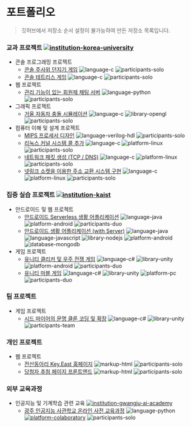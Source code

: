 # 포트폴리오

> 깃허브에서 저장소 순서 설정이 불가능하여 만든 저장소 목록입니다.

### 교과 프로젝트 [![institution-korea-university][korea-university-image]][korea-university-cs-url]

  * 콘솔 프로그래밍 프로젝트
    * [콘솔 주사위 던지기 게임](https://github.com/nestiank/console-dice-game) ![language-c][language-c] ![participants-solo][participants-solo]
    * [콘솔 테트리스 게임](https://github.com/nestiank/console-tetris-game) ![language-c][language-c] ![participants-solo][participants-solo]
  * 웹 프로젝트
    * [관리 기능이 있는 회원제 채팅 서버](https://github.com/nestiank/python-chat-server) ![language-python][language-python] ![participants-solo][participants-solo]
  * 그래픽 프로젝트
    * [거울 자동차 충돌 시뮬레이션](https://github.com/nestiank/opengl-mirror-car-accident) ![language-c][language-c] ![library-opengl][library-opengl] ![participants-solo][participants-solo]
  * 컴퓨터 이해 및 설계 프로젝트
    * [MIPS 프로세서 디자인](https://github.com/nestiank/mips-cpu-modification) ![language-verilog-hdl][language-verilog-hdl] ![participants-solo][participants-solo]
    * [리눅스 커널 시스템 콜 추가](https://github.com/nestiank/linux-kernel-add-system-calls) ![language-c][language-c] ![platform-linux][platform-linux] ![participants-solo][participants-solo]
    * [네트워크 패킷 생성 (TCP / DNS)](https://github.com/nestiank/network-packet-generation) ![language-c][language-c] ![platform-linux][platform-linux] ![participants-solo][participants-solo]
    * [넷링크 소켓을 이용한 주소 교환 시스템 구현](https://github.com/nestiank/netlink-socket-exchange-server) ![language-c][language-c] ![platform-linux][platform-linux] ![participants-solo][participants-solo]

### 집중 실습 프로젝트 [![institution-kaist][kaist-image]][kaist-cs-url]

  * 안드로이드 및 웹 프로젝트
    * [안드로이드 Serverless 생활 어플리케이션](https://github.com/nestiank/madcamp-android-serverless) ![language-java][language-java] ![platform-android][platform-android] ![participants-duo][participants-duo]
    * [안드로이드 생활 어플리케이션 (with Server)](https://github.com/nestiank/madcamp-android-server-sync) ![language-java][language-java] ![language-javascript][language-javascript] ![library-nodejs][library-nodejs] ![platform-android][platform-android] ![database-mongodb][database-mongodb]
  * 게임 프로젝트
    * [유니티 클리커 및 우주 전쟁 게임](https://github.com/nestiank/madcamp-clicker-galaga-game) ![language-c#][language-c#] ![library-unity][library-unity] ![platform-android][platform-android] ![participants-duo][participants-duo]
    * [유니티 마블 게임](https://github.com/nestiank/madcamp-marble-board-game) ![language-c#][language-c#] ![library-unity][library-unity] ![platform-pc][platform-pc] ![participants-duo][participants-duo]

### 팀 프로젝트

  * 게임 프로젝트
    * [시드 마이어의 문명 클론 코딩 및 확장](https://git.kucatdog.net/true-history-committee/civilization-iii) ![language-c#][language-c#] ![library-unity][library-unity] ![participants-team][participants-team]

### 개인 프로젝트

  * 웹 프로젝트
    * [전산동아리 Key.East 홈페이지](https://github.com/nestiank/circle-keyeast-webpage) ![markup-html][markup-html] ![participants-solo][participants-solo]
    * [당첨자 추첨 페이지 프론트엔드](https://github.com/nestiank/kubl-raffle-event-webpage) ![markup-html][markup-html] ![participants-solo][participants-solo]

### 외부 교육과정

  * 인공지능 및 기계학습 관련 교육 [![institution-gwangju-ai-academy][gwangju-image]][gwangju-url]
    * [광주 인공지능 사관학교 온라인 사전 교육과정](https://github.com/nestiank/gwangju-ai-academy-pre-course) ![language-python][language-python] [![platform-colaboratory][platform-colaboratory]][platform-colaboratory-url] ![participants-solo][participants-solo]

<!-- Image definitions: Institutions -->
[korea-university-image]: https://img.shields.io/badge/Institution-Korea%20University-red
[korea-university-cs-url]: http://cs.korea.ac.kr
[kaist-image]: https://img.shields.io/badge/Institution-KAIST-blue
[kaist-cs-url]: https://cs.kaist.ac.kr
[gwangju-image]: https://img.shields.io/badge/Institution-Gwangju%20Artificial%20Intelligence%20Academy-ff8500
[gwangju-url]: http://ai.gitct.kr

<!-- Image definitions: Languages and Libraries -->
[language-c]: https://img.shields.io/badge/Language-C-orange
[language-python]: https://img.shields.io/badge/Language-Python-orange
[language-java]: https://img.shields.io/badge/Language-Java-orange
[language-javascript]: https://img.shields.io/badge/Language-JavaScript-orange
[language-c#]: https://img.shields.io/badge/Language-C%23-orange
[language-verilog-hdl]: https://img.shields.io/badge/Language-Verilog%20HDL-orange
[library-opengl]: https://img.shields.io/badge/Library-OpenGL-green
[library-nodejs]: https://img.shields.io/badge/Library-Node.js-green
[library-unity]: https://img.shields.io/badge/Library-Unity-green

<!-- Image definitions: Platforms and Databases -->
[platform-android]: https://img.shields.io/badge/Platform-Android-yellowgreen
[platform-pc]: https://img.shields.io/badge/Platform-PC-yellowgreen
[platform-linux]: https://img.shields.io/badge/Platform-Linux-yellowgreen
[platform-colaboratory]: https://img.shields.io/badge/Platform-Colaboratory-yellowgreen
[platform-colaboratory-url]: https://colab.research.google.com
[database-mongodb]: https://img.shields.io/badge/Database-mongoDB-ff80a0

<!-- Image definitions: Ohter Informations -->
[markup-html]: https://img.shields.io/badge/Markup-HTML-orange
[participants-solo]: https://img.shields.io/badge/Participants-Solo%20Project-7aa3cc
[participants-duo]: https://img.shields.io/badge/Participants-Duo%20Project-7aa3cc
[participants-team]: https://img.shields.io/badge/Participants-Team%20Project-7aa3cc
